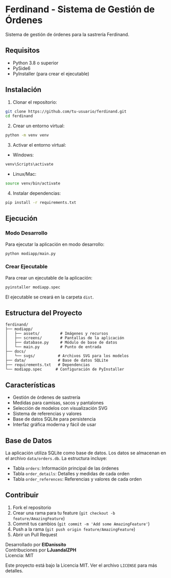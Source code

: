 # Ferdinand - Sistema de Gestión de Órdenes

Sistema de gestión de órdenes para la sastrería Ferdinand.

## Requisitos

- Python 3.8 o superior
- PySide6
- PyInstaller (para crear el ejecutable)

## Instalación

1. Clonar el repositorio:
```bash
git clone https://github.com/tu-usuario/ferdinand.git
cd ferdinand
```

2. Crear un entorno virtual:
```bash
python -m venv venv
```

3. Activar el entorno virtual:
- Windows:
```bash
venv\Scripts\activate
```
- Linux/Mac:
```bash
source venv/bin/activate
```

4. Instalar dependencias:
```bash
pip install -r requirements.txt
```

## Ejecución

### Modo Desarrollo

Para ejecutar la aplicación en modo desarrollo:

```bash
python modiapp/main.py
```

### Crear Ejecutable

Para crear un ejecutable de la aplicación:

```bash
pyinstaller modiapp.spec
```

El ejecutable se creará en la carpeta `dist`.

## Estructura del Proyecto

```
ferdinand/
├── modiapp/
│   ├── assets/         # Imágenes y recursos
│   ├── screens/        # Pantallas de la aplicación
│   ├── database.py     # Módulo de base de datos
│   └── main.py         # Punto de entrada
├── docs/
│   └── svgs/          # Archivos SVG para los modelos
├── data/              # Base de datos SQLite
├── requirements.txt   # Dependencias
└── modiapp.spec      # Configuración de PyInstaller
```

## Características

- Gestión de órdenes de sastrería
- Medidas para camisas, sacos y pantalones
- Selección de modelos con visualización SVG
- Sistema de referencias y valores
- Base de datos SQLite para persistencia
- Interfaz gráfica moderna y fácil de usar

## Base de Datos

La aplicación utiliza SQLite como base de datos. Los datos se almacenan en el archivo `data/orders.db`. La estructura incluye:

- Tabla `orders`: Información principal de las órdenes
- Tabla `order_details`: Detalles y medidas de cada orden
- Tabla `order_references`: Referencias y valores de cada orden

## Contribuir

1. Fork el repositorio
2. Crear una rama para tu feature (`git checkout -b feature/AmazingFeature`)
3. Commit tus cambios (`git commit -m 'Add some AmazingFeature'`)
4. Push a la rama (`git push origin feature/AmazingFeature`)
5. Abrir un Pull Request

Desarrollado por **ElDanissito**  
Contribuciones por **LJuandalZPH**  
Licencia: MIT

Este proyecto está bajo la Licencia MIT. Ver el archivo `LICENSE` para más detalles.
